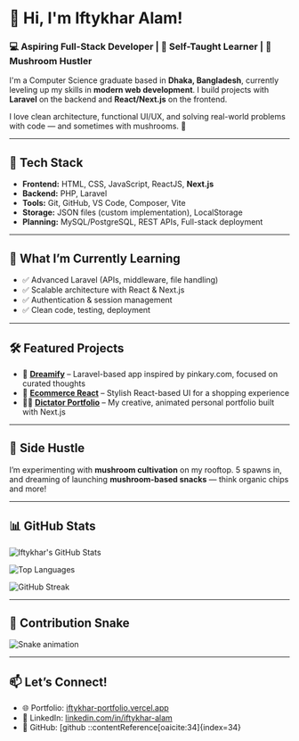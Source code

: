 # 👋 Hi, I'm Iftykhar Alam!

### 💻 Aspiring Full-Stack Developer | 🌱 Self-Taught Learner | 🍄 Mushroom Hustler

I'm a Computer Science graduate based in **Dhaka, Bangladesh**, currently leveling up my skills in **modern web development**. I build projects with **Laravel** on the backend and **React/Next.js** on the frontend.

I love clean architecture, functional UI/UX, and solving real-world problems with code — and sometimes with mushrooms. 🍄

---

## 🚀 Tech Stack
- **Frontend:** HTML, CSS, JavaScript, ReactJS, **Next.js**
- **Backend:** PHP, Laravel
- **Tools:** Git, GitHub, VS Code, Composer, Vite
- **Storage:** JSON files (custom implementation), LocalStorage
- **Planning:** MySQL/PostgreSQL, REST APIs, Full-stack deployment

---

## 🧠 What I’m Currently Learning
- ✅ Advanced Laravel (APIs, middleware, file handling)
- ✅ Scalable architecture with React & Next.js
- ✅ Authentication & session management
- ✅ Clean code, testing, deployment

---

## 🛠️ Featured Projects

- 🔮 [**Dreamify**](https://github.com/iftykhar/dreamify) – Laravel-based app inspired by pinkary.com, focused on curated thoughts
- 🛒 [**Ecommerce React**](https://ecommerce-react-nine-peach.vercel.app/) – Stylish React-based UI for a shopping experience
- 🧑‍💼 [**Dictator Portfolio**](https://dictator-portfolio.vercel.app/) – My creative, animated personal portfolio built with Next.js

---

## 🌱 Side Hustle
I’m experimenting with **mushroom cultivation** on my rooftop. 5 spawns in, and dreaming of launching **mushroom-based snacks** — think organic chips and more!

---

## 📊 GitHub Stats

![Iftykhar's GitHub Stats](https://github-readme-stats.vercel.app/api?username=iftykhar&show_icons=true&theme=radical)

![Top Languages](https://github-readme-stats.vercel.app/api/top-langs/?username=iftykhar&layout=compact&theme=radical)

![GitHub Streak](https://github-readme-streak-stats.herokuapp.com/?user=iftykhar&theme=radical)

---

## 🐍 Contribution Snake

![Snake animation](https://github.com/iftykhar/iftykhar/blob/output/github-contribution-grid-snake.svg)

---

## 📫 Let’s Connect!
- 🌐 Portfolio: [iftykhar-portfolio.vercel.app](https://iftykhar-portfolio.vercel.app/)
- 💼 LinkedIn: [linkedin.com/in/iftykhar-alam](https://www.linkedin.com/in/iftykhar-alam/)
- 🐙 GitHub: [github
::contentReference[oaicite:34]{index=34}
 
